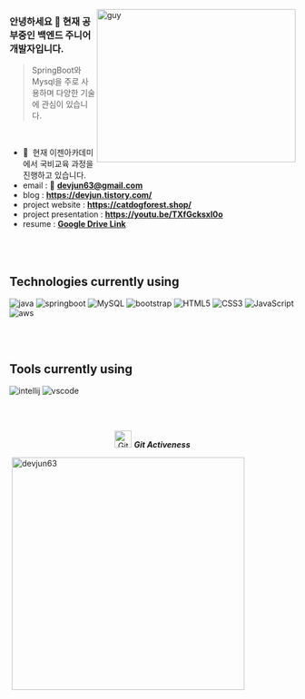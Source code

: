<img align="right" height="270px" alt="guy" width="350" src="https://i.pinimg.com/originals/e4/26/70/e426702edf874b181aced1e2fa5c6cde.gif" /> </a>
 
### 안녕하세요 👋 현재 공부중인 백엔드 주니어 개발자입니다.

> SpringBoot와 Mysql을 주로 사용하며 다양한 기술에 관심이 있습니다.
<br />

- 🌱 &nbsp;현재 이젠아카데미에서 국비교육 과정을 진행하고 있습니다.
- email : 📧 **devjun63@gmail.com**
- blog : **https://devjun.tistory.com/**
- project website : **https://catdogforest.shop/**
- project presentation : **https://youtu.be/TXfGcksxl0o**
- resume : **<a href="https://drive.google.com/file/d/1QryYJWP2pFV5FYm7aqIOU4mZcJxVzsV5/view?usp=share_link" target="_blank">Google Drive Link</a>**
<br><br><br><br>

## Technologies currently using

<div>
  <img  alt="java" src ="https://img.shields.io/badge/Java-ED8B00?style=flat-square&logo=java&logoColor=white"/>
  <img  alt="springboot" src ="https://img.shields.io/badge/springboot-6DB33F?style=flat-square&logo=springboot&logoColor=white"/>
  <img  alt="MySQL" src ="https://img.shields.io/badge/Mysql-4479A1?style=flat-square&logo=mysql&logoColor=white"/>
  <img  alt="bootstrap" src ="https://img.shields.io/badge/Bootstrap-563D7C?style=flat-square&logo=bootstrap&logoColor=white"/>
  <img  alt="HTML5" src="https://img.shields.io/badge/html5-%23E34F26.svg?style=flat-square&logo=html5&logoColor=white"/>
  <img  alt="CSS3" src="https://img.shields.io/badge/css3-%231572B6.svg?style=flat-squaree&logo=css3&logoColor=white"/>
  <img  alt="JavaScript" src="https://img.shields.io/badge/JavaScript-F7DF1E?style=flat-square&logo=javascript&logoColor=black"/>
  <img  alt="aws" src ="https://img.shields.io/badge/Amazon_AWS-232F3E?style=flat-square&logo=amazon-aws&logoColor=white"/>
 
</div>

<br><br>

## Tools currently using


<div>
  <img  alt="intellij" src="https://img.shields.io/badge/IntelliJ_IDEA-000000.svg?style=flat-square&logo=intellij-idea&logoColor=white"/> 
  <img  alt="vscode" src="https://img.shields.io/badge/Visual_Studio_Code-0078D4?style=flat-square&logo=visual%20studio%20code&logoColor=white"/> 
  
 </div>
 
<br><br>

<p align="center">
 <img src="https://media.giphy.com/media/W5eoZHPpUx9sapR0eu/giphy.gif" width="30" alt="Git"/>&nbsp;<i><b>Git Activeness</b></i>
</p>
 

<p>&nbsp;<img align="center" src="https://github-readme-stats.vercel.app/api?username=devjun63&show_icons=true&locale=kr&theme=chartreuse-dark" alt="devjun63" width="410"/>
</p>
